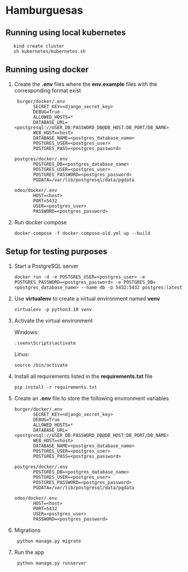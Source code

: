 # Hamburguesas

## Running using local kubernetes

       kind create cluster
       sh kubernetes/kubernetes.sh

## Running using docker

1. Create the **.env** files where the **env.example** files with the corresponding format exist

        burger/docker/.env
              SECRET_KEY=<django_secret_key>
              DEBUG=True
              ALLOWED_HOSTS=*
              DATABASE_URL=<postgresql://USER_DB:PASSWORD_DB@DB_HOST:DB_PORT/DB_NAME>
              WEB_HOST=<host>
              DATABASE_NAME=<postgres_database_name>
              POSTGRES_USER=<postgres_user>
              POSTGRES_PASS=<postgres_password>
       
       postgres/docker/.env
              POSTGRES_DB=<postgres_database_name>
              POSTGRES_USER=<postgres_user>
              POSTGRES_PASSWORD=<postgres_password>
              PGDATA=/var/lib/postgresql/data/pgdata
              
       odoo/docker/.env
              HOST=<host>
              PORT=5432
              USER=<postgres_user>
              PASSWORD=<postgres_password>

2. Run docker compose

       docker-compose -f docker-compose-old.yml up --build

## Setup for testing purposes

1. Start a PostgreSQL server

       docker run -d -e POSTGRES_USER=<postgres_user> -e POSTGRES_PASSWORD=<postgres_password> -e POSTGRES_DB=<postgres_database_name> --name db -p 5432:5432 postgres:latest
       
2. Use **virtualenv** to create a virtual environment named **venv**

       virtualenv -p python3.10 venv
       
3. Activate the virtual environment

    Windows:
          
       .\venv\Scripts\activate
          
    Linux:
    
       source /bin/activate

4. Install all requirements listed in the **requirements.txt** file
          
       pip install -r requirements.txt

5. Create an **.env** file to store the following environment variables

       burger/docker/.env
              SECRET_KEY=<django_secret_key>
              DEBUG=True
              ALLOWED_HOSTS=*
              DATABASE_URL=<postgresql://USER_DB:PASSWORD_DB@DB_HOST:DB_PORT/DB_NAME>
              WEB_HOST=<host>
              DATABASE_NAME=<postgres_database_name>
              POSTGRES_USER=<postgres_user>
              POSTGRES_PASS=<postgres_password>
       
       postgres/docker/.env
              POSTGRES_DB=<postgres_database_name>
              POSTGRES_USER=<postgres_user>
              POSTGRES_PASSWORD=<postgres_password>
              PGDATA=/var/lib/postgresql/data/pgdata
              
       odoo/docker/.env
              HOST=<host>
              PORT=5432
              USER=<postgres_user>
              PASSWORD=<postgres_password>

6. Migrations

        python manage.py migrate 

7. Run the app
     
        python manage.py runserver
